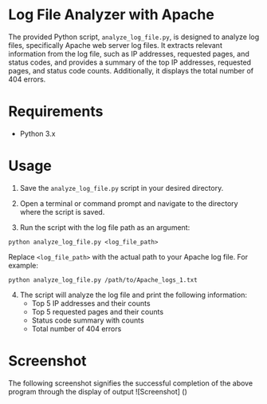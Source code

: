 # Log File Analyzer with Apache
The provided Python script, `analyze_log_file.py`, is designed to analyze log files, specifically Apache web server log files. It extracts relevant information from the log file, such as IP addresses, requested pages, and status codes, and provides a summary of the top IP addresses, requested pages, and status code counts. Additionally, it displays the total number of 404 errors.

# Requirements

- Python 3.x

# Usage

1. Save the `analyze_log_file.py` script in your desired directory.

2. Open a terminal or command prompt and navigate to the directory where the script is saved.

3. Run the script with the log file path as an argument:

```
python analyze_log_file.py <log_file_path>
```

Replace `<log_file_path>` with the actual path to your Apache log file. For example:

```
python analyze_log_file.py /path/to/Apache_logs_1.txt
```

4. The script will analyze the log file and print the following information:
   - Top 5 IP addresses and their counts
   - Top 5 requested pages and their counts
   - Status code summary with counts
   - Total number of 404 errors
  
# Screenshot

The following screenshot signifies the successful completion of the above program through the display of output
![Screenshot] ()

